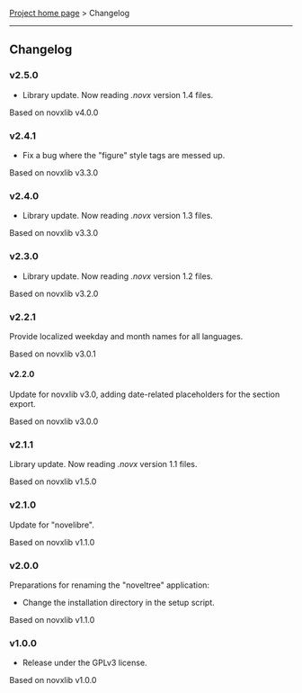 [Project home page](../) > Changelog

------------------------------------------------------------------------

## Changelog


### v2.5.0

- Library update. Now reading *.novx* version 1.4 files.

Based on novxlib v4.0.0

### v2.4.1

- Fix a bug where the "figure" style tags are messed up. 

Based on novxlib v3.3.0

### v2.4.0

- Library update. Now reading *.novx* version 1.3 files.

Based on novxlib v3.3.0

### v2.3.0

- Library update. Now reading *.novx* version 1.2 files.

Based on novxlib v3.2.0

### v2.2.1

Provide localized weekday and month names for all languages.

Based on novxlib v3.0.1

#### v2.2.0

Update for novxlib v3.0, adding date-related placeholders for the section export.

Based on novxlib v3.0.0

### v2.1.1

Library update.
Now reading *.novx* version 1.1 files. 

Based on novxlib v1.5.0

### v2.1.0

Update for "novelibre".

Based on novxlib v1.1.0

### v2.0.0

Preparations for renaming the "noveltree" application:
- Change the installation directory in the setup script.

Based on novxlib v1.1.0

### v1.0.0

- Release under the GPLv3 license.

Based on novxlib v1.0.0
